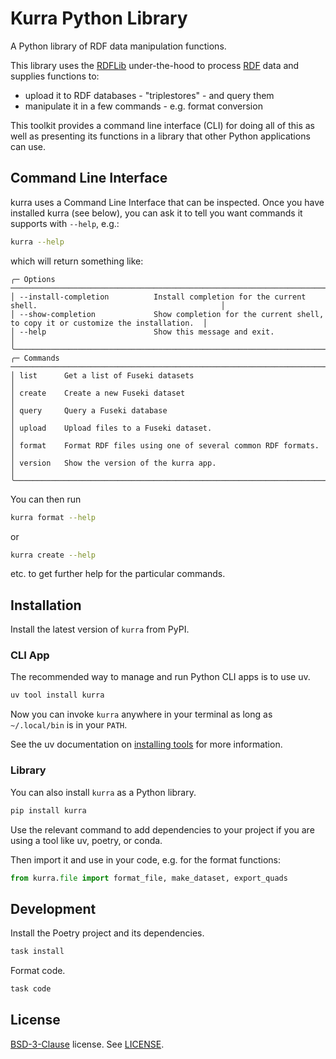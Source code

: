 # Kurra Python Library

A Python library of RDF data manipulation functions.

This library uses the [RDFLib](https://pypi.org/project/rdflib/) under-the-hood to process 
[RDF](https://www.w3.org/RDF/) data and supplies functions to:

* upload it to RDF databases - "triplestores" - and query them
* manipulate it in a few commands - e.g. format conversion

This toolkit provides a command line interface (CLI) for doing all of this as well as presenting its functions in a 
library that other Python applications can use.


## Command Line Interface

kurra uses a Command Line Interface that can be inspected. Once you have installed kurra (see below), you can ask it to
tell you want commands it supports with `--help`, e.g.:

```bash
kurra --help
```

which will return something like:

```
╭─ Options ───────────────────────────────────────────────────────────────────────────────────────────────────────╮
│ --install-completion          Install completion for the current shell.                                         │
│ --show-completion             Show completion for the current shell, to copy it or customize the installation.  │
│ --help                        Show this message and exit.                                                       │
╰─────────────────────────────────────────────────────────────────────────────────────────────────────────────────╯
╭─ Commands ──────────────────────────────────────────────────────────────────────────────────────────────────────╮
│ list      Get a list of Fuseki datasets                                                                         │
│ create    Create a new Fuseki dataset                                                                           │
│ query     Query a Fuseki database                                                                               │
│ upload    Upload files to a Fuseki dataset.                                                                     │
│ format    Format RDF files using one of several common RDF formats.                                             │
│ version   Show the version of the kurra app.                                                                    │
╰─────────────────────────────────────────────────────────────────────────────────────────────────────────────────╯
```

You can then run 

```bash
kurra format --help
```

or

```bash
kurra create --help
```

etc. to get further help for the particular commands.


## Installation

Install the latest version of `kurra` from PyPI.

### CLI App

The recommended way to manage and run Python CLI apps is to use uv.

```bash
uv tool install kurra
```

Now you can invoke `kurra` anywhere in your terminal as long as `~/.local/bin` is in your `PATH`.

See the uv documentation on [installing tools](https://docs.astral.sh/uv/guides/tools/#installing-tools) for more information.

### Library

You can also install `kurra` as a Python library.

```bash
pip install kurra
```

Use the relevant command to add dependencies to your project if you are using a tool like uv, poetry, or conda.

Then import it and use in your code, e.g. for the format functions:

```python
from kurra.file import format_file, make_dataset, export_quads
```

## Development

Install the Poetry project and its dependencies.

```bash
task install
```

Format code.

```bash
task code
```

## License

[BSD-3-Clause](https://opensource.org/license/bsd-3-clause/) license. See [LICENSE](LICENSE).
